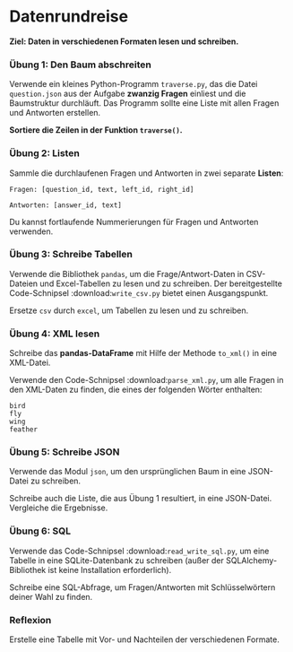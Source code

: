 
# Datenrundreise

**Ziel: Daten in verschiedenen Formaten lesen und schreiben.**

### Übung 1: Den Baum abschreiten

Verwende ein kleines Python-Programm `traverse.py`, das die Datei `question.json` aus der Aufgabe **zwanzig Fragen** einliest und die Baumstruktur durchläuft.
Das Programm sollte eine Liste mit allen Fragen und Antworten erstellen.

**Sortiere die Zeilen in der Funktion `traverse()`.**

### Übung 2: Listen

Sammle die durchlaufenen Fragen und Antworten in zwei separate **Listen**:

    Fragen: [question_id, text, left_id, right_id]

    Antworten: [answer_id, text]

Du kannst fortlaufende Nummerierungen für Fragen und Antworten verwenden.

### Übung 3: Schreibe Tabellen

Verwende die Bibliothek `pandas`, um die Frage/Antwort-Daten in CSV-Dateien und Excel-Tabellen zu lesen und zu schreiben.
Der bereitgestellte Code-Schnipsel :download:`write_csv.py` bietet einen Ausgangspunkt.

Ersetze `csv` durch `excel`, um Tabellen zu lesen und zu schreiben.

### Übung 4: XML lesen

Schreibe das **pandas-DataFrame** mit Hilfe der Methode `to_xml()` in eine XML-Datei.

Verwende den Code-Schnipsel :download:`parse_xml.py`, um alle Fragen in den XML-Daten zu finden, die eines der folgenden Wörter enthalten:

    bird
    fly
    wing
    feather

### Übung 5: Schreibe JSON

Verwende das Modul `json`, um den ursprünglichen Baum in eine JSON-Datei zu schreiben.

Schreibe auch die Liste, die aus Übung 1 resultiert, in eine JSON-Datei. Vergleiche die Ergebnisse.

### Übung 6: SQL

Verwende das Code-Schnipsel :download:`read_write_sql.py`, um eine Tabelle in eine SQLite-Datenbank zu schreiben (außer der SQLAlchemy-Bibliothek ist keine Installation erforderlich).

Schreibe eine SQL-Abfrage, um Fragen/Antworten mit Schlüsselwörtern deiner Wahl zu finden.

### Reflexion

Erstelle eine Tabelle mit Vor- und Nachteilen der verschiedenen Formate.
